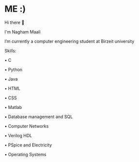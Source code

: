 # ME :)

<!--
**NaghamMaali6/NaghamMaali6** is a ✨ _special_ ✨ repository because its `README.md` (this file) appears on your GitHub profile.

Here are some ideas to get you started:

- 🔭 I’m currently a computer engineering student at Birzeit university 
-->
Hi there 👋

I'm Nagham Maali

I’m currently a computer engineering student at Birzeit university

Skills:

• C

• Python 

• Java

• HTML 

• CSS

• Matlab 

• Database management and SQL

• Computer Networks

• Verilog HDL 

• PSpice and Electricity

• Operating Systems 



